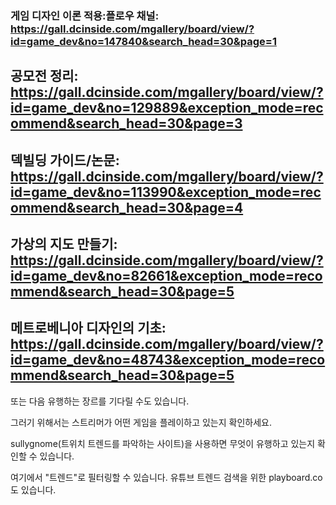 ### 게임 디자인 이론 적용:플로우 채널: https://gall.dcinside.com/mgallery/board/view/?id=game_dev&no=147840&search_head=30&page=1

## 공모전 정리: https://gall.dcinside.com/mgallery/board/view/?id=game_dev&no=129889&exception_mode=recommend&search_head=30&page=3

## 덱빌딩 가이드/논문: https://gall.dcinside.com/mgallery/board/view/?id=game_dev&no=113990&exception_mode=recommend&search_head=30&page=4

## 가상의 지도 만들기: https://gall.dcinside.com/mgallery/board/view/?id=game_dev&no=82661&exception_mode=recommend&search_head=30&page=5

## 메트로베니아 디자인의 기초: https://gall.dcinside.com/mgallery/board/view/?id=game_dev&no=48743&exception_mode=recommend&search_head=30&page=5

또는 다음 유행하는 장르를 기다릴 수도 있습니다.

그러기 위해서는 스트리머가 어떤 게임을 플레이하고 있는지 확인하세요.

sullygnome(트위치 트렌드를 파악하는 사이트)을 사용하면 무엇이 유행하고 있는지 확인할 수 있습니다.

여기에서 "트렌드"로 필터링할 수 있습니다. 유튜브 트렌드 검색을 위한 playboard.co도 있습니다.
